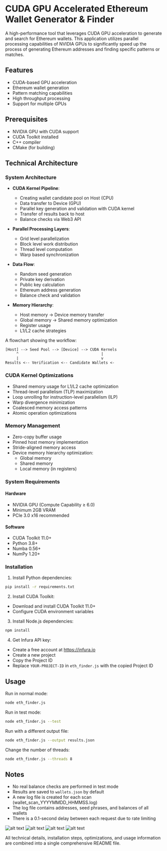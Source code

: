 # CUDA GPU Accelerated Ethereum Wallet Generator & Finder

A high-performance tool that leverages CUDA GPU acceleration to generate and search for Ethereum wallets. This application utilizes parallel processing capabilities of NVIDIA GPUs to significantly speed up the process of generating Ethereum addresses and finding specific patterns or matches.

## Features
- CUDA-based GPU acceleration
- Ethereum wallet generation
- Pattern matching capabilities
- High throughput processing
- Support for multiple GPUs

## Prerequisites
- NVIDIA GPU with CUDA support
- CUDA Toolkit installed
- C++ compiler
- CMake (for building)

## Technical Architecture

### System Architecture

- **CUDA Kernel Pipeline**:
    - Creating wallet candidate pool on Host (CPU)
    - Data transfer to Device (GPU)
    - Parallel key generation and validation with CUDA kernel
    - Transfer of results back to host
    - Balance checks via Web3 API

- **Parallel Processing Layers**:
    - Grid level parallelization
    - Block level work distribution
    - Thread level computation
    - Warp based synchronization

- **Data Flow**:
    - Random seed generation
    - Private key derivation
    - Public key calculation
    - Ethereum address generation
    - Balance check and validation

- **Memory Hierarchy**:
    - Host memory -> Device memory transfer
    - Global memory -> Shared memory optimization
    - Register usage
    - L1/L2 cache strategies

A flowchart showing the workflow:
```
[Host] --> Seed Pool --> [Device] --> CUDA Kernels
     ^                                     |
     |                                     v
Results <-- Verification <-- Candidate Wallets <-
```

### CUDA Kernel Optimizations
- Shared memory usage for L1/L2 cache optimization
- Thread-level parallelism (TLP) maximization
- Loop unrolling for instruction-level parallelism (ILP)
- Warp divergence minimization
- Coalesced memory access patterns
- Atomic operation optimizations

### Memory Management
- Zero-copy buffer usage
- Pinned host memory implementation
- Stride-aligned memory access
- Device memory hierarchy optimization:
  - Global memory
  - Shared memory
  - Local memory (in registers)

### System Requirements

#### Hardware
- NVIDIA GPU (Compute Capability ≥ 6.0)
- Minimum 2GB VRAM
- PCIe 3.0 x16 recommended

#### Software
- CUDA Toolkit 11.0+
- Python 3.8+
- Numba 0.56+
- NumPy 1.20+

### Installation

1. Install Python dependencies:
```bash
pip install -r requirements.txt
```

2. Install CUDA Toolkit:
- Download and install CUDA Toolkit 11.0+
- Configure CUDA environment variables

3. Install Node.js dependencies:
```bash
npm install
```

4. Get Infura API key:
- Create a free account at https://infura.io
- Create a new project
- Copy the Project ID
- Replace `YOUR-PROJECT-ID` in `eth_finder.js` with the copied Project ID

## Usage

Run in normal mode:
```bash
node eth_finder.js
```

Run in test mode:
```bash
node eth_finder.js --test
```

Run with a different output file:
```bash
node eth_finder.js --output results.json
```

Change the number of threads:
```bash
node eth_finder.js --threads 8
```

## Notes

- No real balance checks are performed in test mode
- Results are saved to `wallets.json` by default
- A new log file is created for each scan (wallet_scan_YYYYMMDD_HHMMSS.log)
- The log file contains addresses, seed phrases, and balances of all wallets
- There is a 0.1-second delay between each request due to rate limiting

![alt text](image-3.png)
![alt text](image-2.png)
![alt text](image.png)
![alt text](image-1.png)

All technical details, installation steps, optimizations, and usage information are combined into a single comprehensive README file.
